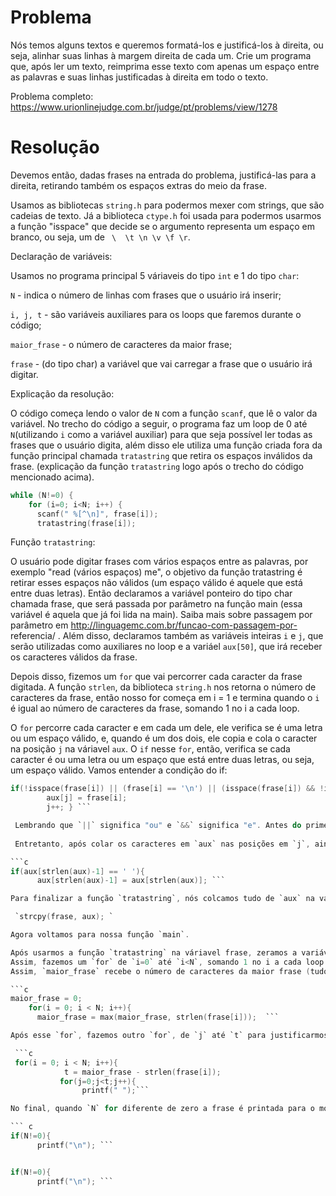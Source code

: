  # Problema

 Nós temos alguns textos e queremos formatá-los e justificá-los à direita, ou seja, alinhar suas linhas à margem direita de cada um. Crie um programa que, após ler um texto, reimprima esse texto com apenas um espaço entre as palavras e suas linhas justificadas à direita em todo o texto.

Problema completo: https://www.urionlinejudge.com.br/judge/pt/problems/view/1278

 # Resolução

 Devemos então, dadas frases na entrada do problema, justificá-las para a direita, retirando também os espaços extras do meio da frase.

Usamos as bibliotecas `string.h` para podermos mexer com strings, que são cadeias de texto.
Já a biblioteca `ctype.h` foi usada para podermos usarmos a função "isspace" que decide se o argumento representa um espaço em branco, ou seja, um de ` \  \t \n \v \f \r`.

Declaração de variáveis:

 Usamos no programa principal 5 váriaveis do tipo `int` e 1 do tipo `char`:

`N` - indica o número de linhas com frases que o usuário irá inserir;

`i, j, t` - são variáveis auxiliares para os loops que faremos durante o código;

`maior_frase` - o número de caracteres da maior frase;

`frase` - (do tipo char) a variável que vai carregar a frase que o usuário irá digitar.

Explicação da resolução:

 O código começa lendo o valor de `N` com a função `scanf`, que lê o valor da variável.
No trecho do código a seguir, o programa faz um loop de 0 até `N`(utilizando `i` como a variável auxiliar) para que seja possível ler todas as frases que o usuário digita, além disso ele utiliza uma função criada fora da função principal chamada `tratastring` que retira os espaços inválidos da frase. (explicação da função `tratastring` logo após o trecho do código mencionado acima).

``` c
while (N!=0) {
    for (i=0; i<N; i++) {
      scanf(" %[^\n]", frase[i]); 
      tratastring(frase[i]); 
```
       

Função `tratastring`:

 O usuário pode digitar frases com vários espaços entre as palavras, por exemplo "read (vários espaços) me",  o objetivo da função tratastring é retirar esses espaços não válidos (um espaço válido é aquele   que está entre duas letras). Então declaramos a variável ponteiro do tipo char chamada frase, que será passada por parâmetro na função main (essa variável é aquela que já foi lida na main). Saiba mais sobre passagem por parâmetro em http://linguagemc.com.br/funcao-com-passagem-por-   referencia/ . Além disso, declaramos também as variáveis inteiras `i` e `j`, que serão utilizadas como auxiliares no loop e a variáel `aux[50]`, que irá receber os caracteres válidos da frase. 

 Depois disso, fizemos um `for` que vai percorrer cada caracter da frase digitada. A função `strlen`,  da biblioteca `string.h` nos retorna o número de caracteres da frase, então nosso for começa em i = 1 e termina quando o `i` é igual ao número de caracteres da frase, somando 1 no i a cada loop.

 O `for` percorre cada caracter e em cada um dele, ele verifica se é uma letra ou um espaço válido,  e, quando é um dos dois, ele copia e cola o caracter na posição `j` na váriavel `aux`. O `if` nesse  `for`, então, verifica se cada caracter é ou uma letra ou um espaço que está entre duas letras, ou seja, um espaço válido.
Vamos entender a condição do if:

``` c
if(!isspace(frase[i]) || (frase[i] == '\n') || (isspace(frase[i]) && !isspace(frase[i-1]))) {
        aux[j] = frase[i];
        j++; } ```

 Lembrando que `||` significa "ou" e `&&` significa "e". Antes do primeiro || está sendo verificado se o caracter não é um espaço usando a função `isspace`, já explicada anteriormente. Em seguida, verifica se a frase tem algum `\n`, algo que sempre tem no final de todas as frases. Em seguida, verifica se o caracter é um espaço e se for, verifica se há uma letra antes dele. Dessa forma ele está verificando se o caracter é uma letra ou um espaço válido.
       
 Entretanto, após colar os caracteres em `aux` nas posições em `j`, ainda pode o acontecer o seguinte caso: "read me ", ou seja, um último espaço logo após o fim da frase. Dessa forma, já com a frase ~quase~ válida colada em `aux`, fazemos outro if para verificarmos se há esse último espaço na frase, caso ele exista nós o retiramos. Assim, a parte do código abixo verfica se o penúltimo caracter da frase é um espaço, já que o último caracter vai ser sempre o `\n`. 

```c
if(aux[strlen(aux)-1] == ' '){
      aux[strlen(aux)-1] = aux[strlen(aux)]; ```

Para finalizar a função `tratastring`, nós colcamos tudo de `aux` na variável `frase` com a função strcpy da biblioteca `string.h`, que copia tudo da variável do segundo argumento para o primeiro.

 `strcpy(frase, aux); `

Agora voltamos para nossa função `main`.

Após usarmos a função `tratastring` na váriavel frase, zeramos a variável `maior_frase` que nos dá o número de caracteres da frase com mais caracteres (válidos!!! nossa frase já foi tratada e não tem nenhum espaço inválido mais).
Assim, fazemos um `for` de `i=0` até `i<N`, somando 1 no i a cada loop. Depois usamos uma outra função criada antes da main chamada max que retorna o maior valor de dois números.
Assim, `maior_frase` recebe o número de caracteres da maior frase (tudo isso acontece dentro do `for`).

```c
maior_frase = 0;
    for(i = 0; i < N; i++){
      maior_frase = max(maior_frase, strlen(frase[i]));  ```

Após esse `for`, fazemos outro `for`, de `j` até `t` para justificarmos a frase para direita. Um espaço é printado antes das menores frases, até que essas fiquem do mesmo tamanho (somando espaços printados + caracteres válidos) da maior frase.

 ```c
 for(i = 0; i < N; i++){
            t = maior_frase - strlen(frase[i]);
           for(j=0;j<t;j++){
                printf(" ");```

No final, quando `N` for diferente de zero a frase é printada para o monitor.

``` c
if(N!=0){
      printf("\n"); ```


if(N!=0){
      printf("\n"); ```







 